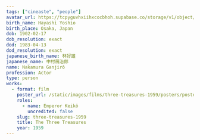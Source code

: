 ```yaml
---
tags: ["cineaste", "people"]
avatar_url: https://tcpyguvhxiihxcocbhoh.supabase.co/storage/v1/object/public/godzilla-cineaste-public/content/people/nakamura-ganjiro/nakamura-ganjiro.jpg
birth_name: Hayashi Yoshio
birth_place: Osaka, Japan
dob: 1902-02-17
dob_resolution: exact
dod: 1983-04-13
dod_resolution: exact
japanese_birth_name: 林好雄
japanese_name: 中村鴈治郎
name: Nakamura Ganjirô
profession: Actor
type: person
works:
  - format: film
    poster_url: /static/images/films/three-treasures-1959/posters/poster.jpg
    roles:
      - name: Emperor Keikô
        uncredited: false
    slug: three-treasures-1959
    title: The Three Treasures
    year: 1959
---
```

